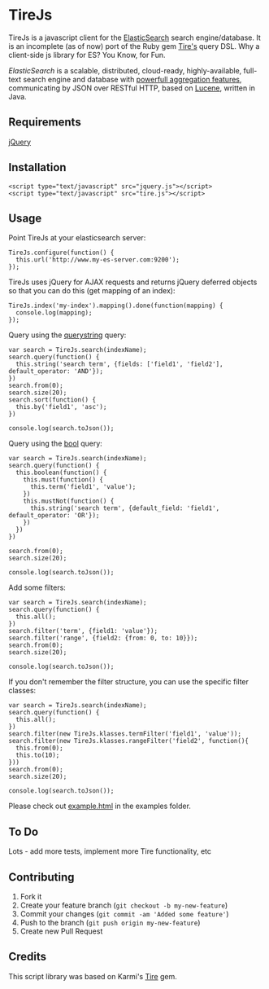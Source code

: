 # TireJs

TireJs is a javascript client for the [ElasticSearch](http://www.elasticsearch.org/)
search engine/database.  It is an incomplete (as of now) port of the Ruby gem [Tire's](https://github.com/karmi/tire) query DSL.  Why a client-side js library for ES?  You Know, for Fun.

_ElasticSearch_ is a scalable, distributed, cloud-ready, highly-available,
full-text search engine and database with
[powerfull aggregation features](http://www.elasticsearch.org/guide/reference/api/search/facets/),
communicating by JSON over RESTful HTTP, based on [Lucene](http://lucene.apache.org/), written in Java.

## Requirements

[jQuery](http://jquery.com/)

## Installation

    <script type="text/javascript" src="jquery.js"></script>
    <script type="text/javascript" src="tire.js"></script>

## Usage

Point TireJs at your elasticsearch server:

    TireJs.configure(function() {
      this.url('http://www.my-es-server.com:9200');
    });

TireJs uses jQuery for AJAX requests and returns jQuery deferred objects so that you can do this (get mapping of an index):

    TireJs.index('my-index').mapping().done(function(mapping) {
      console.log(mapping);
    });

Query using the [querystring](http://www.elasticsearch.org/guide/reference/query-dsl/query-string-query.html) query:

    var search = TireJs.search(indexName);
    search.query(function() {
      this.string('search term', {fields: ['field1', 'field2'], default_operator: 'AND'});
    })
    search.from(0);
    search.size(20);
    search.sort(function() {
      this.by('field1', 'asc');
    })

    console.log(search.toJson());

Query using the [bool](http://www.elasticsearch.org/guide/reference/query-dsl/bool-query.html) query:

    var search = TireJs.search(indexName);
    search.query(function() {
      this.boolean(function() {
        this.must(function() {
          this.term('field1', 'value');
        })
        this.mustNot(function() {
          this.string('search term', {default_field: 'field1', default_operator: 'OR'});
        })
      })
    })

    search.from(0);
    search.size(20);

    console.log(search.toJson());

Add some filters:

    var search = TireJs.search(indexName);
    search.query(function() {
      this.all();
    })
    search.filter('term', {field1: 'value'});
    search.filter('range', {field2: {from: 0, to: 10}});
    search.from(0);
    search.size(20);

    console.log(search.toJson());

If you don't remember the filter structure, you can use the specific filter classes:

    var search = TireJs.search(indexName);
    search.query(function() {
      this.all();
    })
    search.filter(new TireJs.klasses.termFilter('field1', 'value'));
    search.filter(new TireJs.klasses.rangeFilter('field2', function(){
      this.from(0);
      this.to(10);
    }))
    search.from(0);
    search.size(20);

    console.log(search.toJson());

Please check out [example.html](https://github.com/marc-villanueva/tire-js/blob/master/example/example.html) in the examples folder.

## To Do

Lots - add more tests, implement more Tire functionality, etc

## Contributing

1. Fork it
2. Create your feature branch (`git checkout -b my-new-feature`)
3. Commit your changes (`git commit -am 'Added some feature'`)
4. Push to the branch (`git push origin my-new-feature`)
5. Create new Pull Request

## Credits

This script library was based on Karmi's [Tire](https://github.com/karmi/tire) gem.  
